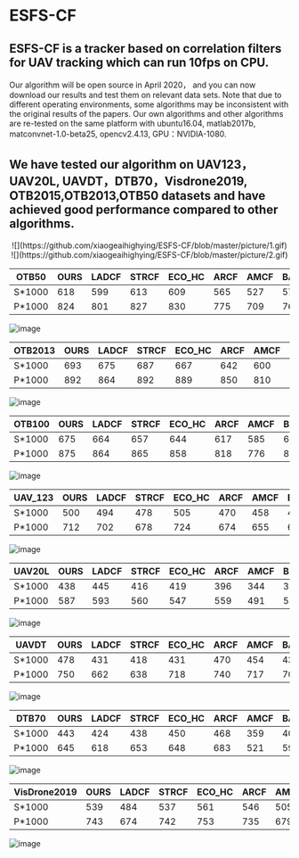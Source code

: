 # ESFS-CF

## ESFS-CF  is a tracker based on correlation filters for UAV tracking which can run 10fps on CPU.

Our algorithm will be open source in April 2020， and you can now download our results and test them on relevant data sets. Note that due to different operating environments, some algorithms may be inconsistent with the original results of the papers. Our own algorithms and other algorithms are re-tested on the same platform with ubuntu16.04, matlab2017b, matconvnet-1.0-beta25, opencv2.4.13,  GPU：NVIDIA-1080.

## We have tested our algorithm on UAV123，UAV20L, UAVDT，DTB70，Visdrone2019, OTB2015,OTB2013,OTB50 datasets and have achieved good performance compared to other algorithms.

<div align=center>
![](https://github.com/xiaogeaihighying/ESFS-CF/blob/master/picture/1.gif)
</div>
<div align=center>
![](https://github.com/xiaogeaihighying/ESFS-CF/blob/master/picture/2.gif)
</div>


| OTB50   | OURS | LADCF | STRCF | ECO_HC | ARCF | AMCF | BACF | SRDCF | DSST | SAMF | KCF  |
| ------- | ---- | ----- | ----- | ------ | ---- | ---- | ---- | ----- | ---- | ---- | ---- |
| S*1000  | 618  | 599   | 613   | 609    | 565  | 527  | 570  | 527   | 459  | 472  | 403  |
| P*1000  | 824  | 801   | 827   | 830    | 775  | 709  | 768  | 704   | 620  | 656  | 611  |



![image](https://github.com/xiaogeaihighying/ESFS-CF/blob/master/picture/OTB50.png)


| OTB2013 | OURS | LADCF | STRCF | ECO_HC | ARCF | AMCF | BACF | SRDCF | DSST | SAMF | KCF  |
| ------- | ---- | ----- | ----- | ------ | ---- | ---- | ---- | ----- | ---- | ---- | ---- |
| S*1000  | 693  | 675   | 687   | 667    | 642  | 600  | 657  | 618   | 558  | 580  | 514  |
| P*1000  | 892  | 864   | 892   | 889    | 850  | 810  | 861  | 823   | 748  | 785  | 740  |



![image](https://github.com/xiaogeaihighying/ESFS-CF/blob/master/picture/OTB2013.png)


| OTB100  | OURS | LADCF | STRCF | ECO_HC | ARCF | AMCF | BACF | SRDCF | DSST | SAMF | KCF  |
| ------- | ---- | ----- | ----- | ------ | ---- | ---- | ---- | ----- | ---- | ---- | ---- |
| S*1000  | 675  | 664   | 657   | 644    | 617  | 585  | 621  | 591   | 518  | 555  | 477  |
| P*1000  | 875  | 864   | 865   | 858    | 818  | 776  | 824  | 776   | 689  | 754  | 696  |

![image](https://github.com/xiaogeaihighying/ESFS-CF/blob/master/picture/OTB100.png)


| UAV_123 | OURS | LADCF | STRCF | ECO_HC | ARCF | AMCF | BACF | SRDCF | DSST | SAMF | KCF  |
| ------- | ---- | ----- | ----- | ------ | ---- | ---- | ---- | ----- | ---- | ---- | ---- |
| S*1000  | 500  | 494   | 478   | 505    | 470  | 458  | 458  | 459   | 410  | 395  | 331  |
| P*1000  | 712  | 702   | 678   | 724    | 674  | 655  | 656  | 665   | 590  | 576  | 523  |

![image](https://github.com/xiaogeaihighying/ESFS-CF/blob/master/picture/UAV123.png)


| UAV20L | OURS | LADCF | STRCF | ECO_HC | ARCF | AMCF | BACF | SRDCF | DSST | SAMF | KCF  |
| ------ | ---- | ----- | ----- | ------ | ---- | ---- | ---- | ----- | ---- | ---- | ---- |
| S*1000 | 438  | 445   | 416   | 419    | 396  | 344  | 397  | 343   | 270  | 317  | 196  |
| P*1000 | 587  | 593   | 560   | 547    | 559  | 491  | 554  | 507   | 459  | 457  | 311  |

![image](https://github.com/xiaogeaihighying/ESFS-CF/blob/master/picture/UAV20L.png)


| UAVDT   | OURS | LADCF | STRCF | ECO_HC | ARCF | AMCF | BACF | SRDCF | DSST | SAMF | KCF  |
| ------  | ---- | ----- | ----- | ------ | ---- | ---- | ---- | ----- | ---- | ---- | ---- |
| S*1000  | 478  | 431   | 418   | 431    | 470  | 454  | 439  | 428   | 405  | 336  | 293  |
| P*1000  | 750  | 662   | 638   | 718    | 740  | 717  | 704  | 690   | 702  | 591  | 575  |

![image](https://github.com/xiaogeaihighying/ESFS-CF/blob/master/picture/UAVDT.png)


| DTB70   | OURS | LADCF | STRCF | ECO_HC | ARCF | AMCF | BACF | SRDCF | DSST | SAMF | KCF  |
| ------  | ---- | ----- | ----- | ------ | ---- | ---- | ---- | ----- | ---- | ---- | ---- |
| S*1000  | 443  | 424   | 438   | 450    | 468  | 359  | 403  | 367   | 329  | 329  | 280  |
| P*1000  | 645  | 618   | 653   | 648    | 683  | 521  | 593  | 522   | 478  | 488  | 468  |

![image](https://github.com/xiaogeaihighying/ESFS-CF/blob/master/picture/DTB70.png)


| VisDrone2019 | OURS | LADCF | STRCF | ECO_HC | ARCF | AMCF | BACF | DSST | SAMF | KCF  | OURS |
| ----------   | ---- | ----- | ----- | ------ | ---- | ---- | ---- | ---- | ---- | ---- | ---- |
| S*1000       | 539  | 484   | 537   | 561    | 546  | 505  | 510  | 497  | 459  | 392  | 539  |
| P*1000       | 743  | 674   | 742   | 753    | 735  | 679  | 699  | 675  | 648  | 591  | 743  |

![image](https://github.com/xiaogeaihighying/ESFS-CF/blob/master/picture/VisDrone2019.png)



